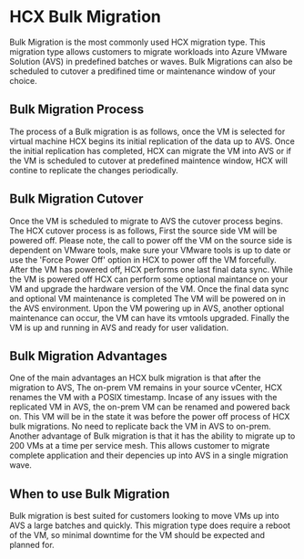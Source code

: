 # HCX Bulk Migration 

Bulk Migration is the most commonly used HCX migration type. This migration type allows customers to migrate workloads into Azure VMware Solution (AVS) in predefined batches or waves. Bulk Migrations can also be scheduled to cutover a predifined time or maintenance window of your choice.  

## Bulk Migration Process

The process of a Bulk migration is as follows, once the VM is selected for virtual machine HCX begins its initial replication of the data up to AVS. Once the initial replication has completed, HCX can migrate the VM into AVS or if the VM is scheduled to cutover at predefined maintence window, HCX will contine to replicate the changes periodically. 

## Bulk Migration Cutover

Once the VM is scheduled to migrate to AVS the cutover process begins. The HCX cutover process is as follows, First the source side VM will be powered off. Please note, the call to power off the VM on the source side is dependent on VMware tools, make sure your VMware tools is up to date or use the 'Force Power Off' option in HCX to power off the VM forcefully. 
After the VM has powered off, HCX performs one last final data sync. While the VM is powered off HCX can perform some optional maintance on your VM and upgrade the hardware version of the VM. Once the final data sync and optional VM maintenance is completed The VM will be powered on in the AVS environment. Upon the VM powering up in AVS, another optional maintenance can occur, the VM can have its vmtools upgraded. Finally the VM is up and running in AVS and ready for user validation. 

## Bulk Migration Advantages

One of the main advantages an HCX bulk migration is that after the migration to AVS, The on-prem VM remains in your source vCenter, HCX renames the VM with a POSIX timestamp. Incase of any issues with the replicated VM in AVS, the on-prem VM can be renamed and powered back on. This VM will be in the state it was before the power off process of HCX bulk migrations. No need to replicate back the VM in AVS to on-prem. 
Another advantage of Bulk migration is that it has the ability to migrate up to 200 VMs at a time per service mesh. This allows customer to migrate complete application and their depencies up into AVS in a single migration wave. 

## When to use Bulk Migration
Bulk migration is best suited for customers looking to move VMs up into AVS a large batches and quickly. This migration type does require a reboot of the VM, so minimal downtime for the VM should be expected and planned for. 
